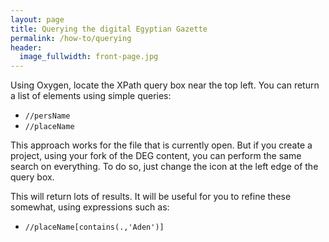 ```yaml
---
layout: page
title: Querying the digital Egyptian Gazette
permalink: /how-to/querying
header:
  image_fullwidth: front-page.jpg
---
```

Using Oxygen, locate the XPath query box near the top left. You can return a list of elements using simple queries:

- `//persName`
- `//placeName`

This approach works for the file that is currently open. But if you create a project, using your fork of the DEG content, you can perform the same search on everything. To do so, just change the icon at the left edge of the query box.

This will return lots of results. It will be useful for you to refine these somewhat, using expressions such as:

- `//placeName[contains(.,'Aden')]`

